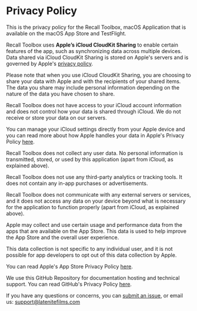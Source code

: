 # Privacy Policy

This is the privacy policy for the Recall Toolbox, macOS Application that is available on the macOS App Store and TestFlight.

Recall Toolbox uses **Apple’s iCloud CloudKit Sharing** to enable certain features of the app, such as synchronizing data across multiple devices. Data shared via iCloud CloudKit Sharing is stored on Apple's servers and is governed by Apple's [privacy policy](https://www.apple.com/legal/privacy/en-ww/).

Please note that when you use iCloud CloudKit Sharing, you are choosing to share your data with Apple and with the recipients of your shared items. The data you share may include personal information depending on the nature of the data you have chosen to share.

Recall Toolbox does not have access to your iCloud account information and does not control how your data is shared through iCloud. We do not receive or store your data on our servers.

You can manage your iCloud settings directly from your Apple device and you can read more about how Apple handles your data in Apple's Privacy Policy [here](https://www.apple.com/legal/privacy/en-ww/).

Recall Toolbox does not collect any user data. No personal information is transmitted, stored, or used by this application (apart from iCloud, as explained above).

Recall Toolbox does not use any third-party analytics or tracking tools. It does not contain any in-app purchases or advertisements.

Recall Toolbox does not communicate with any external servers or services, and it does not access any data on your device beyond what is necessary for the application to function properly (apart from iCloud, as explained above).

Apple may collect and use certain usage and performance data from the apps that are available on the App Store. This data is used to help improve the App Store and the overall user experience.

This data collection is not specific to any individual user, and it is not possible for app developers to opt out of this data collection by Apple.

You can read Apple's App Store Privacy Policy [here](https://www.apple.com/legal/privacy/data/en/app-store/).

We use this GitHub Repository for documentation hosting and technical support. You can read GitHub's Privacy Policy [here](https://docs.github.com/en/site-policy/privacy-policies/github-privacy-statement).

If you have any questions or concerns, you can [submit an issue](https://github.com/latenitefilms/recalltoolbox/issues), or email us: support@latenitefilms.com